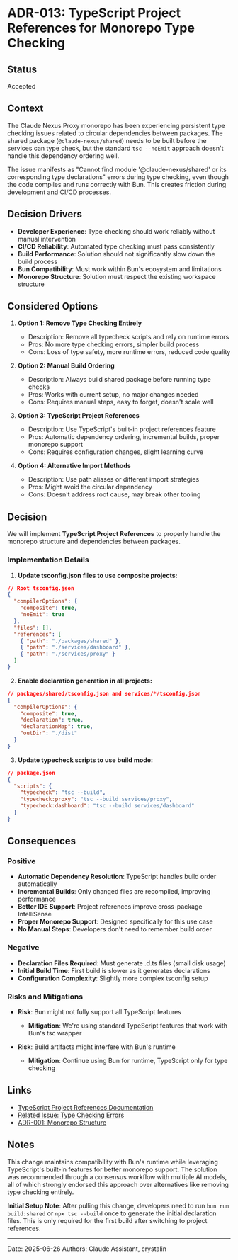 # ADR-013: TypeScript Project References for Monorepo Type Checking

## Status

Accepted

## Context

The Claude Nexus Proxy monorepo has been experiencing persistent type checking issues related to circular dependencies between packages. The shared package (`@claude-nexus/shared`) needs to be built before the services can type check, but the standard `tsc --noEmit` approach doesn't handle this dependency ordering well.

The issue manifests as "Cannot find module '@claude-nexus/shared' or its corresponding type declarations" errors during type checking, even though the code compiles and runs correctly with Bun. This creates friction during development and CI/CD processes.

## Decision Drivers

- **Developer Experience**: Type checking should work reliably without manual intervention
- **CI/CD Reliability**: Automated type checking must pass consistently
- **Build Performance**: Solution should not significantly slow down the build process
- **Bun Compatibility**: Must work within Bun's ecosystem and limitations
- **Monorepo Structure**: Solution must respect the existing workspace structure

## Considered Options

1. **Option 1: Remove Type Checking Entirely**

   - Description: Remove all typecheck scripts and rely on runtime errors
   - Pros: No more type checking errors, simpler build process
   - Cons: Loss of type safety, more runtime errors, reduced code quality

2. **Option 2: Manual Build Ordering**

   - Description: Always build shared package before running type checks
   - Pros: Works with current setup, no major changes needed
   - Cons: Requires manual steps, easy to forget, doesn't scale well

3. **Option 3: TypeScript Project References**

   - Description: Use TypeScript's built-in project references feature
   - Pros: Automatic dependency ordering, incremental builds, proper monorepo support
   - Cons: Requires configuration changes, slight learning curve

4. **Option 4: Alternative Import Methods**

   - Description: Use path aliases or different import strategies
   - Pros: Might avoid the circular dependency
   - Cons: Doesn't address root cause, may break other tooling

## Decision

We will implement **TypeScript Project References** to properly handle the monorepo structure and dependencies between packages.

### Implementation Details

1. **Update tsconfig.json files to use composite projects:**

```json
// Root tsconfig.json
{
  "compilerOptions": {
    "composite": true,
    "noEmit": true
  },
  "files": [],
  "references": [
    { "path": "./packages/shared" },
    { "path": "./services/dashboard" },
    { "path": "./services/proxy" }
  ]
}
```

2. **Enable declaration generation in all projects:**

```json
// packages/shared/tsconfig.json and services/*/tsconfig.json
{
  "compilerOptions": {
    "composite": true,
    "declaration": true,
    "declarationMap": true,
    "outDir": "./dist"
  }
}
```

3. **Update typecheck scripts to use build mode:**

```json
// package.json
{
  "scripts": {
    "typecheck": "tsc --build",
    "typecheck:proxy": "tsc --build services/proxy",
    "typecheck:dashboard": "tsc --build services/dashboard"
  }
}
```

## Consequences

### Positive

- **Automatic Dependency Resolution**: TypeScript handles build order automatically
- **Incremental Builds**: Only changed files are recompiled, improving performance
- **Better IDE Support**: Project references improve cross-package IntelliSense
- **Proper Monorepo Support**: Designed specifically for this use case
- **No Manual Steps**: Developers don't need to remember build order

### Negative

- **Declaration Files Required**: Must generate .d.ts files (small disk usage)
- **Initial Build Time**: First build is slower as it generates declarations
- **Configuration Complexity**: Slightly more complex tsconfig setup

### Risks and Mitigations

- **Risk**: Bun might not fully support all TypeScript features

  - **Mitigation**: We're using standard TypeScript features that work with Bun's tsc wrapper

- **Risk**: Build artifacts might interfere with Bun's runtime
  - **Mitigation**: Continue using Bun for runtime, TypeScript only for type checking

## Links

- [TypeScript Project References Documentation](https://www.typescriptlang.org/docs/handbook/project-references.html)
- [Related Issue: Type Checking Errors](#28)
- [ADR-001: Monorepo Structure](./adr-001-monorepo-structure.md)

## Notes

This change maintains compatibility with Bun's runtime while leveraging TypeScript's built-in features for better monorepo support. The solution was recommended through a consensus workflow with multiple AI models, all of which strongly endorsed this approach over alternatives like removing type checking entirely.

**Initial Setup Note**: After pulling this change, developers need to run `bun run build:shared` or `npx tsc --build` once to generate the initial declaration files. This is only required for the first build after switching to project references.

---

Date: 2025-06-26
Authors: Claude Assistant, crystalin

